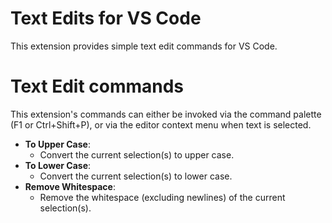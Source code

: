 # Text Edits for VS Code

This extension provides simple text edit commands for VS Code.

# Text Edit commands

This extension's commands can either be invoked via the command palette (F1 or Ctrl+Shift+P), or via
the editor context menu when text is selected.

- **To Upper Case**:
  - Convert the current selection(s) to upper case.
- **To Lower Case**:
  - Convert the current selection(s) to lower case.
- **Remove Whitespace**:
  - Remove the whitespace (excluding newlines) of the current selection(s).